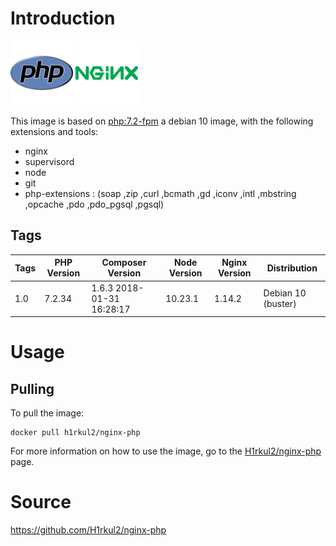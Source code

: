 # Introduction

<img width="100" height="103" src="_resources/0a6e3d9502734d748c4f1f1f22125081.png"/>

<img width="100" height="103" src="_resources/d1772b07b50b4c25b7c573c231d30255.png"/>

This image is based on [php:7.2-fpm](https://hub.docker.com/layers/php/library/php/7.2-fpm/images/sha256-03397330cba9cc43ab3ebb1d9e35d371232c98987e045727c4d6b9f89ce91fda?context=explore)  a debian 10 image, with the following extensions and tools:

*  nginx 
*  supervisord  
*  node 
*  git 
*  php-extensions : (soap ,zip ,curl ,bcmath ,gd ,iconv ,intl  ,mbstring ,opcache ,pdo ,pdo_pgsql  ,pgsql)

## Tags

| Tags | PHP Version | Composer Version | Node Version | Nginx Version | Distribution |
| --- | --- | --- | --- | --- | --- |
| 1.0 | 7.2.34 |  1.6.3 2018-01-31 16:28:17 | 10.23.1 | 1.14.2 | Debian 10 (buster) |

# Usage

## Pulling

To pull the image:

```
docker pull h1rkul2/nginx-php
```

For more information on how to use the image, go to the [H1rkul2/nginx-php](https://hub.docker.com/r/h1rkul2/nginx-php) page.

# Source

https://github.com/H1rkul2/nginx-php

